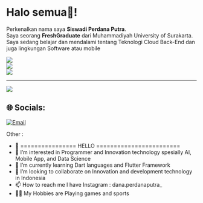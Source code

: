 # Halo semua👋! 
Perkenalkan nama saya **Siswadi Perdana Putra**.\
Saya seorang **FreshGraduate** dari Muhammadiyah University of Surakarta.\
Saya sedang belajar dan mendalami tentang Teknologi Cloud Back-End dan juga lingkungan Software atau mobile
 
![](https://github-readme-stats.vercel.app/api?username=Siswadi24&theme=react&hide_border=false&include_all_commits=false&count_private=false)<br/>
![](https://github-readme-streak-stats.herokuapp.com/?user=Siswadi24&theme=react&hide_border=false)<br/>
![](https://github-readme-stats.vercel.app/api/top-langs/?username=Siswadi24&theme=react&hide_border=false&include_all_commits=false&count_private=false&layout=compact)

---
[![](https://visitcount.itsvg.in/api?id=Siswadi24&icon=0&color=0)](https://visitcount.itsvg.in)


## 🌐 Socials:
[![Email](https://img.shields.io/badge/linktree-%23E4405F.svg?logo=linktree&logoColor=white)](https://linktr.ee/BangPutra32?fbclid=PAAaZxbUYCtzULkKMWDruyHpPhDua6nujDUQ06SXuuX4D6Ja6TYSBQO4q9bHM)









 Other :
 - 👋 ================ HELLO ========================
- 👀 I’m interested in Programmer and Innovation technology spesially AI, Mobile App, and Data Science
- 🌱 I’m currently learning Dart languages and Flutter Framework
- 💞️ I’m looking to collaborate on Innovation and development technology in Indonesia
- 📫 How to reach me I have Instagram : dana.perdanaputra_
- 🧑‍💻 My Hobbies are Playing games and sports

<!---
Siswadi24/Siswadi24 is a ✨ special ✨ repository because its `README.md` (this file) appears on your GitHub profile.
You can click the Preview link to take a look at your changes.
--->
